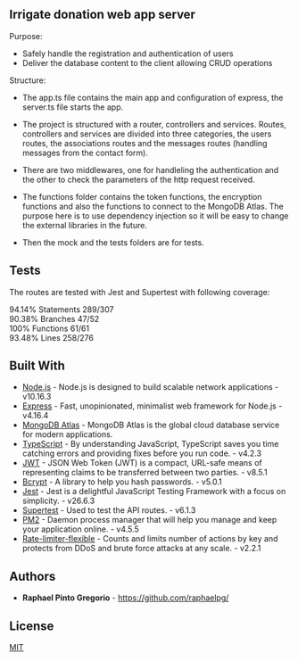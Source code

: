 ## Irrigate donation web app server  

Purpose:  
* Safely handle the registration and authentication of users  
* Deliver the database content to the client allowing CRUD operations  

Structure:  
* The app.ts file contains the main app and configuration of express, the server.ts file starts the app.  

* The project is structured with a router, controllers and services. Routes, controllers and services are divided into three categories, the users routes, the associations routes and the messages routes (handling messages from the contact form).  

* There are two middlewares, one for handleling the authentication and the other to check the parameters of the http request received.  

* The functions folder contains the token functions, the encryption functions and also the functions to connect to the MongoDB Atlas. The purpose here is to use dependency injection so it will be easy to change the external libraries in the future.   

* Then the mock and the tests folders are for tests.    


## Tests  

The routes are tested with Jest and Supertest with following coverage:  

94.14% Statements 289/307  
90.38% Branches 47/52  
100% Functions 61/61  
93.48% Lines 258/276  


## Built With  

* [Node.js](https://nodejs.org/en/docs/) - Node.js is designed to build scalable network applications - v10.16.3  
* [Express](https://expressjs.com/en/4x/api.html) - Fast, unopinionated, minimalist web framework for Node.js - v4.16.4  
* [MongoDB Atlas](https://www.mongodb.com/cloud/atlas) - MongoDB Atlas is the global cloud database service for modern applications.  
* [TypeScript](https://www.typescriptlang.org/docs/handbook/intro.html) - By understanding JavaScript, TypeScript saves you time catching errors and providing fixes before you run code. - v4.2.3  
* [JWT](https://github.com/auth0/node-jsonwebtoken) - JSON Web Token (JWT) is a compact, URL-safe means of representing
   claims to be transferred between two parties. - v8.5.1  
* [Bcrypt](https://www.npmjs.com/package/bcrypt) - A library to help you hash passwords. - v5.0.1  
* [Jest](https://jestjs.io/) - Jest is a delightful JavaScript Testing Framework with a focus on simplicity. - v26.6.3  
* [Supertest](https://github.com/visionmedia/supertest#readme) - Used to test the API routes. - v6.1.3  
* [PM2](https://pm2.keymetrics.io/docs/usage/pm2-doc-single-page/) - Daemon process manager that will help you manage and keep your application online. - v4.5.5  
* [Rate-limiter-flexible](https://github.com/animir/node-rate-limiter-flexible) - Counts and limits number of actions by key and protects from DDoS and brute force attacks at any scale. - v2.2.1  


## Authors

* **Raphael Pinto Gregorio** - https://github.com/raphaelpg/


## License

[MIT](LICENSE)
